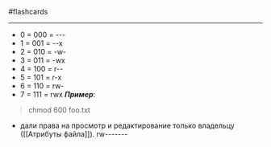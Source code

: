 #flashcards 
***
- 0 = 000 = ---
- 1 = 001 = --x
- 2 = 010 = -w-
- 3 = 011 = -wx
- 4 = 100 = r--
- 5 = 101 = r-x
- 6 = 110 = rw-
- 7 = 111 = rwx
***Пример***: 
>chmod 600 foo.txt
- дали права на просмотр и редактирование только владельцу ([[Атрибуты файла]]). rw-------